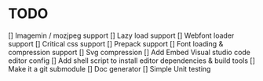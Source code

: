 # TODO
[] Imagemin / mozjpeg support
[] Lazy load support
[] Webfont loader support
[] Critical css support
[] Prepack support
[] Font loading & compression support
[] Svg compression
[] Add Embed Visual studio code editor config 
[] Add shell script to install editor dependencies & build tools
[] Make it a git submodule
[] Doc generator
[] Simple Unit testing